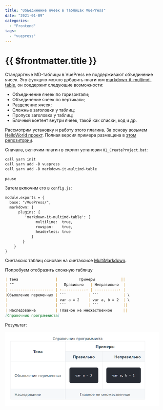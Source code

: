 ```yaml
---
title: "Объединение ячеек в таблицах VuePress"
date: "2021-01-09"
categories: 
  - "Frontend"
tags: 
  - "vuepress"
---
```


# {{ $frontmatter.title }}

Стандартные MD-таблицы в VuePress не поддерживают объединение ячеек. Эту функцию можно добавить плагином [markdown-it-multimd-table](https://github.com/RedBug312/markdown-it-multimd-table), он соедержит следующие возможности:

- Объединение ячеек по горизонтали;
- Объединение ячеек по вертикали;
- Разделение ячеек;
- Сложные заголовки у таблиц;
- Пропуск заголовка у таблиц;
- Блочный контент внутри ячеек, такой как списки, код и др.

Рассмотрим установку и работу этого плагина. За основу возьмем [HelloWorld проект](https://way23.ru/размещаем-vuepress-hellowold-на-github-pages/). Полная версия примера размещена в [этом репозитории](https://github.com/Kverde/VuePress/tree/master/multimd_table).

Сначала, включим плагин в скрипт установки `01_CreateProject.bat`:

```
call yarn init
call yarn add -D vuepress
call yarn add -D markdown-it-multimd-table

pause
```

Затем включим его в `config.js`:

```
module.exports = {
  base: "/VuePress/",
  markdown: {
      plugins: {
         'markdown-it-multimd-table': {
              multiline:  true,
              rowspan:    true,
              headerless: true
            }
        }
    }
}
```

Синтаксис таблиц основан на синтаксисе [MultiMarkdown](https://fletcher.github.io/MultiMarkdown-6/syntax/tables.html).

Попробуем отобразить сложную таблицу

```md
| Тема                 |          Примеры            ||
| ^^                   |   Правильно   | Неправильно  |
| -------------------- | :-----------: | -----------: |
|Объявление переменных | ```          | ```           | \
|                      | var a = 2    | var a, b = 2  | \
|                      | ```          | ```           ||
| Наследование         | Главное не множественное     ||
[Справочник программиста]        
```

Результат:

![Сложная таблица в VuePress](images/vuepress_multimd_table.png)
